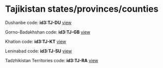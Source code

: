 # Tajikistan states/provinces/counties
Dushanbe     code: **id3:TJ-DU**     [view](../export/geojson/medium/id3/tj/du.geojson)     


Gorno-Badakhshan     code: **id3:TJ-GB**     [view](../export/geojson/medium/id3/tj/gb.geojson)     


Khatlon     code: **id3:TJ-KT**     [view](../export/geojson/medium/id3/tj/kt.geojson)     


Leninabad     code: **id3:TJ-SU**     [view](../export/geojson/medium/id3/tj/su.geojson)     


Tadzhikistan Territories     code: **id3:TJ-RA**     [view](../export/geojson/medium/id3/tj/ra.geojson)     

